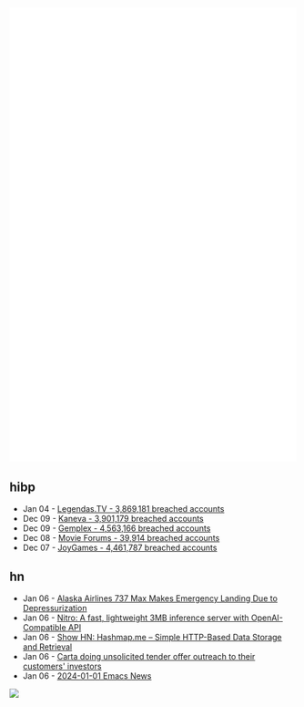 ![Metrics](https://raw.githubusercontent.com/phixion/phixion/master/metrics.svg)

## hibp

<!--
for https://github.com/phixion/phixion/blob/main/.github/workflows/feeds.yml
-->
<!--START_SECTION:haveibeenpwnd-->
- Jan 04 - [Legendas.TV - 3,869,181 breached accounts](https://haveibeenpwned.com/PwnedWebsites#LegendasTV)
- Dec 09 - [Kaneva - 3,901,179 breached accounts](https://haveibeenpwned.com/PwnedWebsites#Kaneva)
- Dec 09 - [Gemplex - 4,563,166 breached accounts](https://haveibeenpwned.com/PwnedWebsites#Gemplex)
- Dec 08 - [Movie Forums - 39,914 breached accounts](https://haveibeenpwned.com/PwnedWebsites#MovieForums)
- Dec 07 - [JoyGames - 4,461,787 breached accounts](https://haveibeenpwned.com/PwnedWebsites#JoyGames)
<!--END_SECTION:haveibeenpwnd-->

## hn

<!--
for https://github.com/phixion/phixion/blob/main/.github/workflows/feeds.yml
-->
<!--START_SECTION:hn-->
- Jan 06 - [Alaska Airlines 737 Max Makes Emergency Landing Due to Depressurization](https://twitter.com/flightradar24/status/1743460035135476030)
- Jan 06 - [Nitro: A fast, lightweight 3MB inference server with OpenAI-Compatible API](https://nitro.jan.ai/)
- Jan 06 - [Show HN: Hashmap.me – Simple HTTP-Based Data Storage and Retrieval](https://hashmap.me)
- Jan 06 - [Carta doing unsolicited tender offer outreach to their customers' investors](https://twitter.com/karrisaarinen/status/1743398553500971331)
- Jan 06 - [2024-01-01 Emacs News](https://sachachua.com/blog/2024/01/2024-01-01-emacs-news/)
<!--END_SECTION:hn-->

<!--
for https://yhype.me
-->
![](https://hit.yhype.me/github/profile?user_id=13013670)
